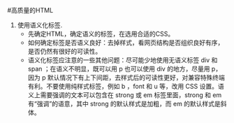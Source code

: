 #高质量的HTML
1. 使用语义化标签.
    - 先确定HTML，确定语义的标签，在选用合适的CSS。
    - 如何确定标签是否语义良好：去掉样式，看网页结构是否组织良好有序，是否仍然有很好的可读性。
    - 语义化标签应注意的一些其他问题：尽可能少地使用无语义标签 div 和 span ；在语义不明显，既可以用 p 也可以使用 div 的地方，尽量用 p，因为 p 默认情况下有上下间距，去样式后的可读性更好，对兼容特殊终端有利。不要使用纯样式标签，例如 b ，font 和 u 等，改用 CSS 设置。语义上需要强调的文本可以包含在 strong 或 em 标签里面，strong 和 em 有“强调”的语意，其中 strong 的默认样式是加粗，而 em 的默认样式是斜体。